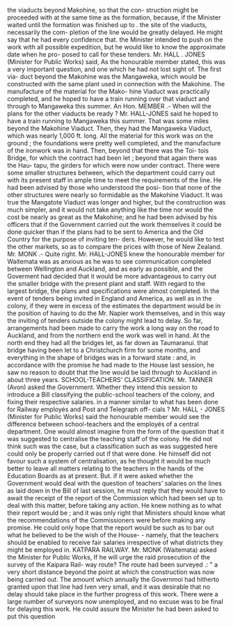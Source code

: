 the viaducts beyond Makohine, so that the con- struction might be proceeded with at the same time as the formation, because, if the Minister waited until the formation was finished up to . the site of the viaducts, necessarily the com- pletion of the line would be greatly delayed. He might say that he had every confidence that. the Minister intended to push on the work with all possible expedition, but he would like to know the approximate date when he pro- posed to call for these tenders. Mr. HALL . JONES (Minister for Public Works) said, As the honourable member stated, this was a very important question, and one which he had not lost sight of. The first via- duct beyond the Makohine was the Mangaweka, which would be constructed with the same plant used in connection with the Makohine. The manufacture of the material for the Mako- hine Viaduct was practically completed, and he hoped to have a train running over that viaduct and through to Mangaweka this summer. An Hon. MEMBER .- When will the plans for the other viaducts be ready ? Mr. HALL-JONES said he hoped to have a train running to Mangaweka this summer. That was some miles beyond the Makohine Viaduct. Then, they had the Mangaweka Viaduct, which was nearly 1,000 ft. long. All the material for this work was on the ground ; the foundations were pretty well completed, and the manufacture of the ironwork was in hand. Then, beyond that there was the Toi- tois Bridge, for which the contract had been let ; beyond that again there was the Hau- tapu, the girders for which were now under contract. There were some smaller structures between, which the department could carry out with its present staff in ample time to meet the requirements of the line. He had been advised by those who understood the posi- tion that none of the other structures were nearly so formidable as the Makohine Viaduct. It was true the Mangatote Viaduct was longer and higher, but the construction was much simpler, and it would not take anything like the time nor would the cost be nearly as great as the Makohine; and he had been advised by his officers that if the Government carried out the work themselves it could be done quicker than if the plans had to be sent to America and the Old Country for the purpose of inviting ten- ders. However, he would like to test the other markets, so as to compare the prices with those of New Zealand. Mr. MONK .- Quite right. Mr. HALL-JONES knew the honourable member for Waitemata was as anxious as he was to see communication completed between Wellington and Auckland, and as early as possible, and the Goverment had decided that it would be more advantageous to carry out the smaller bridge with the present plant and staff. With regard to the largest bridge, the plans and specifications were almost completed. In the event of tenders being invited in England and America, as well as in the colony, if they were in excess of the estimates the department would be in the position of having to do the Mr. Napier work themselves, and in this way the inviting of tenders outside the colony might lead to delay. So far, arrangements had been made to carry the work a long way on the road to Auckland, and from the northern end the work was well in hand. At the north end they had all the bridges let, as far down as Taumaranui. that bridge having been let to a Christchurch firm for some months, and everything in the shape of bridges was in a forward state : and, in accordance with the promise he had made to the House last session, he saw no reason to doubt that the line would be laid through to Auckland in about three years. SCHOOL-TEACHERS' CLASSIFICATION. Mr. TANNER (Avon) asked the Government. Whether they intend this session to introduce a Bill classifying the public-school teachers of the colony, and fixing their respective salaries. in a manner similar to what has been done for Railway employés and Post and Telegraph off- cials ? Mr. HALL - JONES (Minister for Public Works) said the honourable member would see the difference between school-teachers and the employés of a central department. One would almost imagine from the form of the question that it was suggested to centralise the teaching staff of the colony. He did not think such was the case, but a classification such as was suggested here could only be properly carried out if that were done. He himself did not favour such a system of centralisation, as he thought it would be much better to leave all matters relating to the teachers in the hands of the Education Boards as at present. But. if it were asked whether the Government would deal with the question of teachers' salaries on the lines as laid down in the Bill of last session, he must reply that they would have to await the receipt of the report of the Commission which had been set up to deal with this matter, before taking any action. He knew nothing as to what their report would be ; and it was only right that Ministers should know what the recommendations of the Commissioners were before making any promise. He could only hope that the report would be such as to bar out what he believed to be the wish of the House- - namely, that the teachers should be enabled to receive fair salaries irrespective of what districts they might be employed in. KATPARA RAILWAY. Mr. MONK (Waitemata) asked the Minister for Public Works, If he will urge the raid prosecution of the survey of the Kaipara Rail- way route? The route had been surveyed .: " a very short distance beyond the point at which the construction was now being carried out. The amount which annually the Governmoi had hitherto granted upon that line had Iven very small, and it was desirable that no delay should take place in the further progress of this work. There were a large number of surveyors now unemployed, and no excuse was to be final for delaying this work. He could assure the Minister he had been asked to put this question 